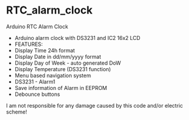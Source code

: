# RTC_alarm_clock
Arduino RTC Alarm Clock

* Arduino alarm clock with DS3231 and IC2 16x2 LCD  
 * FEATURES:
 * Display Time 24h format
 * Display Date in dd/mm/yyyy format
 * Display Day of Week - auto generated DoW
 * Display Temperature (DS3231 function)
 * Menu based navigation system
 * DS3231 - Alarm1  
 * Save information of Alarm in EEPROM
 * Debounce buttons 
 
 
 I am not responsible for any damage caused by this code and/or electric scheme!
